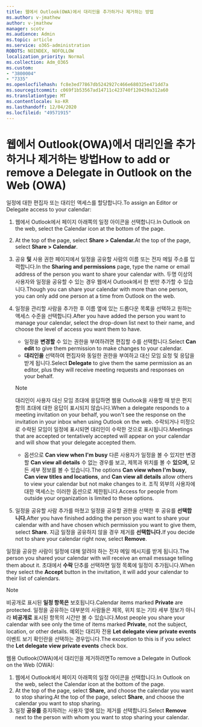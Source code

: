 ```yaml
---
title: 웹에서 Outlook(OWA)에서 대리인을 추가하거나 제거하는 방법
ms.author: v-jmathew
author: v-jmathew
manager: scotv
ms.audience: Admin
ms.topic: article
ms.service: o365-administration
ROBOTS: NOINDEX, NOFOLLOW
localization_priority: Normal
ms.collection: Adm_O365
ms.custom:
- "3800004"
- "7335"
ms.openlocfilehash: fc8e3ed77867db5242927c466e680325e471dd7a
ms.sourcegitcommit: c069f1b53567ad14711c423740f120439a312a60
ms.translationtype: MT
ms.contentlocale: ko-KR
ms.lasthandoff: 12/04/2020
ms.locfileid: "49571915"
---
```

# <a name="how-to-add-or-remove-a-delegate-in-outlook-on-the-web-owa"></a><span data-ttu-id="2527d-102">웹에서 Outlook(OWA)에서 대리인을 추가하거나 제거하는 방법</span><span class="sxs-lookup"><span data-stu-id="2527d-102">How to add or remove a Delegate in Outlook on the Web (OWA)</span></span>

<span data-ttu-id="2527d-103">일정에 대한 편집자 또는 대리인 액세스를 할당합니다.</span><span class="sxs-lookup"><span data-stu-id="2527d-103">To assign an Editor or Delegate access to your calendar:</span></span>

1. <span data-ttu-id="2527d-104">웹에서 Outlook에서 페이지 아래쪽의 일정 아이콘을 선택합니다.</span><span class="sxs-lookup"><span data-stu-id="2527d-104">In Outlook on the web, select the Calendar icon at the bottom of the page.</span></span>
2. <span data-ttu-id="2527d-105">At the top of the page, select **Share > Calendar.**</span><span class="sxs-lookup"><span data-stu-id="2527d-105">At the top of the page, select **Share > Calendar**.</span></span>
3. <span data-ttu-id="2527d-106">공유 **및** 사용 권한 페이지에서 일정을 공유할 사람의 이름 또는 전자 메일 주소를 입력합니다.</span><span class="sxs-lookup"><span data-stu-id="2527d-106">In the **Sharing and permissions** page, type the name or email address of the person you want to share your calendar with.</span></span> <span data-ttu-id="2527d-107">두명 이상의 사용자와 일정을 공유할 수 있는 경우 웹에서 Outlook에서 한 번만 추가할 수 있습니다.</span><span class="sxs-lookup"><span data-stu-id="2527d-107">Though you can share your calendar with more than one person, you can only add one person at a time from Outlook on the web.</span></span>
4. <span data-ttu-id="2527d-108">일정을 관리할 사람을 추가한 후 이름 옆에 있는 드롭다운 목록을 선택하고 원하는 액세스 수준을 선택합니다.</span><span class="sxs-lookup"><span data-stu-id="2527d-108">After you have added the person you want to manage your calendar, select the drop-down list next to their name, and choose the level of access you want them to have.</span></span>

    - <span data-ttu-id="2527d-109">일정을 **변경할** 수 있는 권한을 부여하려면 편집할 수를 선택합니다.</span><span class="sxs-lookup"><span data-stu-id="2527d-109">Select **Can edit** to give them permission to make changes to your calendar.</span></span>
    - <span data-ttu-id="2527d-110">**대리인을** 선택하여 편집자와 동일한 권한을 부여하고 대신 모임 요청 및 응답을 받게 됩니다.</span><span class="sxs-lookup"><span data-stu-id="2527d-110">Select **Delegate** to give them the same permission as an editor, plus they will receive meeting requests and responses on your behalf.</span></span>
    > [!NOTE]
    > <span data-ttu-id="2527d-111">대리인이 사용자 대신 모임 초대에 응답하면 웹용 Outlook을 사용할 때 받은 편지함의 초대에 대한 응답이 표시되지 않습니다.</span><span class="sxs-lookup"><span data-stu-id="2527d-111">When a delegate responds to a meeting invitation on your behalf, you won't see the response on the invitation in your inbox when using Outlook on the web.</span></span> <span data-ttu-id="2527d-112">수락되거나 미정으로 수락된 모임이 일정에 표시되면 대리인이 수락한 것으로 표시됩니다.</span><span class="sxs-lookup"><span data-stu-id="2527d-112">Meetings that are accepted or tentatively accepted will appear on your calendar and will show that your delegate accepted them.</span></span>
    - <span data-ttu-id="2527d-113">옵션으로 **Can view when I'm busy** 다른 사용자가 일정을 볼 수 있지만 변경할 **Can view all details** 수 없는 경우를 보고, 제목과 위치를 볼 수 **있으며,** 모든 세부 정보를 볼 수 있습니다.</span><span class="sxs-lookup"><span data-stu-id="2527d-113">The options **Can view when I'm busy**, **Can view titles and locations**, and **Can view all details** allow others to view your calendar but not make changes to it.</span></span> <span data-ttu-id="2527d-114">조직 외부의 사용자에 대한 액세스는 이러한 옵션으로 제한됩니다.</span><span class="sxs-lookup"><span data-stu-id="2527d-114">Access for people from outside your organization is limited to these options.</span></span>

5. <span data-ttu-id="2527d-115">일정을 공유할 사람 추가를 마쳤고 일정을 공유할 권한을 선택한 후 공유를 **선택합니다.**</span><span class="sxs-lookup"><span data-stu-id="2527d-115">After you have finished adding the person you want to share your calendar with and have chosen which permission you want to give them, select **Share**.</span></span> <span data-ttu-id="2527d-116">지금 일정을 공유하지 않을 경우 제거를 **선택합니다.**</span><span class="sxs-lookup"><span data-stu-id="2527d-116">If you decide not to share your calendar right now, select **Remove**.</span></span>

<span data-ttu-id="2527d-117">일정을 공유한 사람이 일정에 대해 알려야 하는 전자 메일 메시지를 받게 됩니다.</span><span class="sxs-lookup"><span data-stu-id="2527d-117">The person you shared your calendar with will receive an email message telling them about it.</span></span> <span data-ttu-id="2527d-118">초대에서 **수락** 단추를 선택하면 일정 목록에 일정이 추가됩니다.</span><span class="sxs-lookup"><span data-stu-id="2527d-118">When they select the **Accept** button in the invitation, it will add your calendar to their list of calendars.</span></span>

> [!NOTE]
> <span data-ttu-id="2527d-119">비공개로 표시된 **일정 항목은** 보호됩니다.</span><span class="sxs-lookup"><span data-stu-id="2527d-119">Calendar items marked **Private** are protected.</span></span> <span data-ttu-id="2527d-120">일정을 공유하는 대부분의 사람들은 제목, 위치 또는 기타 세부 정보가 아니라 **비공개로** 표시된 항목의 시간만 볼 수 있습니다.</span><span class="sxs-lookup"><span data-stu-id="2527d-120">Most people you share your calendar with see only the time of items marked **Private**, not the subject, location, or other details.</span></span> <span data-ttu-id="2527d-121">예외는 대리자 전용 **Let delegate view private events** 이벤트 보기 확인란을 선택하는 경우입니다.</span><span class="sxs-lookup"><span data-stu-id="2527d-121">The exception to this is if you select the **Let delegate view private events** check box.</span></span>

<span data-ttu-id="2527d-122">웹용 Outlook(OWA)에서 대리인을 제거하려면</span><span class="sxs-lookup"><span data-stu-id="2527d-122">To remove a Delegate in Outlook on the Web (OWA):</span></span>

1. <span data-ttu-id="2527d-123">웹에서 Outlook에서 페이지 아래쪽의 일정 아이콘을 선택합니다.</span><span class="sxs-lookup"><span data-stu-id="2527d-123">In Outlook on the web, select the Calendar icon at the bottom of the page.</span></span>
2. <span data-ttu-id="2527d-124">At the top of the page, select **Share,** and choose the calendar you want to stop sharing.</span><span class="sxs-lookup"><span data-stu-id="2527d-124">At the top of the page, select **Share**, and choose the calendar you want to stop sharing.</span></span>
3. <span data-ttu-id="2527d-125">일정 **공유를** 중지하려는 사용자 옆에 있는 제거를 선택합니다.</span><span class="sxs-lookup"><span data-stu-id="2527d-125">Select **Remove** next to the person with whom you want to stop sharing your calendar.</span></span>

